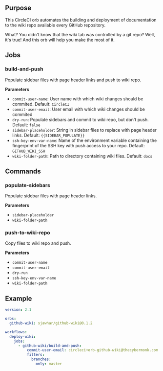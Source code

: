 ## Purpose

This CircleCI orb automates the building and deployment of documentation to the wiki repo available every GitHub repository.

What? You didn't know that the wiki tab was controlled by a git repo? Well, it's true! And this orb will help you make the most of it.

## Jobs
### build-and-push
Populate sidebar files with page header links and push to wiki repo.

**Parameters**
* `commit-user-name`: User name with which wiki changes should be commited. Default: `CircleCI`
* `commit-user-email`: User email with which wiki changes should be commited
* `dry-run`: Populate sidebars and commit to wiki repo, but don't push. Default: `false`
* `sidebar-placeholder`: String in sidebar files to replace with page header links. Default: `{{SIDEBAR_POPULATE}}`
* `ssh-key-env-var-name`: Name of the environment variable containing the fingerprint of the SSH key with push access to your repo. Default: `GITHUB_WIKI_SSH`
* `wiki-folder-path`: Path to directory containing wiki files. Default: `docs`

## Commands
### populate-sidebars
Populate sidebar files with page header links.

**Parameters**
* `sidebar-placeholder`
* `wiki-folder-path`

### push-to-wiki-repo
Copy files to wiki repo and push.

**Parameters**
* `commit-user-name`
* `commit-user-email`
* `dry-run`
* `ssh-key-env-var-name`
* `wiki-folder-path`

## Example
```yaml
version: 2.1

orbs:
  github-wiki: sjawhar/github-wiki@0.1.2

workflows:
  deploy-wiki:
    jobs:
      - github-wiki/build-and-push:
          commit-user-email: circleci+orb-github-wiki@thecybermonk.com
          filters:
            branches:
              only: master
```
